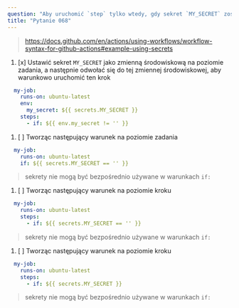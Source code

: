 ```yaml
---
question: "Aby uruchomić `step` tylko wtedy, gdy sekret `MY_SECRET` został ustawiony, możesz:"
title: "Pytanie 068"
---
```


> https://docs.github.com/en/actions/using-workflows/workflow-syntax-for-github-actions#example-using-secrets
1. [x] Ustawić sekret `MY_SECRET` jako zmienną środowiskową na poziomie zadania, a następnie odwołać się do tej zmiennej środowiskowej, aby warunkowo uruchomić ten krok
```yaml
  my-job:
    runs-on: ubuntu-latest
    env:
      my_secret: ${{ secrets.MY_SECRET }}
    steps:
      - if: ${{ env.my_secret != '' }}
```
1. [ ] Tworząc następujący warunek na poziomie zadania
```yaml
  my-job:
    runs-on: ubuntu-latest
    if: ${{ secrets.MY_SECRET == '' }}
```
> sekrety nie mogą być bezpośrednio używane w warunkach `if:`
1. [ ] Tworząc następujący warunek na poziomie kroku
```yaml
  my-job:
    runs-on: ubuntu-latest
    steps:
      - if: ${{ secrets.MY_SECRET == '' }}
```
> sekrety nie mogą być bezpośrednio używane w warunkach `if:`
1. [ ] Tworząc następujący warunek na poziomie kroku
```yaml
  my-job:
    runs-on: ubuntu-latest
    steps:
      - if: ${{ secrets.MY_SECRET }}
```
> sekrety nie mogą być bezpośrednio używane w warunkach `if:`
